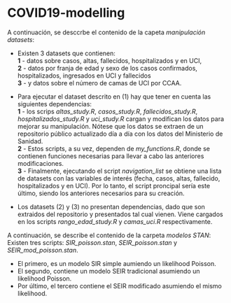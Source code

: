 # COVID19-modelling
A continuación, se desccrbe el contenido de la capeta *manipulación datasets*:
* Existen 3 datasets que contienen:  
    **1** - datos sobre casos, altas, fallecidos, hospitalizados y en UCI,  
    **2** - datos por franja de edad y sexo de los casos confirmados, hospitalizados, ingresados en UCI y fallecidos  
    **3** - y datos sobre el número de camas de UCI por CCAA.  
   
* Para ejecutar el dataset descrito en (1) hay que tener en cuenta las siguientes dependencias:  
    **1** - los scrips *altas_study.R*, *casos_study.R*, *fallecidos_study.R*, *hospitalizados_study.R* y *uci_study.R* cargan y modifican los datos para mejorar su manipulación. Nótese que los datos se extraen de un repositorio público actualizado día a día con los datos del Ministerio de Sanidad.  
    **2** - Estos scripts, a su vez, dependen de *my_functions.R*, donde se contienen funciones necesarias para llevar a cabo las anteriores modificaciones.   
    **3** - Finalmente, ejecutando el script *navigation_list* se obtiene una lista de datasets con las variables de interés (fecha, casos, altas, fallecido, hospitalizados y en UCI). Por lo tanto, el script proncipal sería este último, siendo los anteriores necesarios para su creación.  
    
* Los datasets (2) y (3) no presentan dependencias, dado que son extraidos del repositorio y presentados tal cual vienen. Viene cargados en los scripts *rango_edad_study.R* y *camas_uci.R* respectivamente.  
  
  
A continuación, se describe el contenido de la carpeta *modelos STAN*:
Existen tres scripts: *SIR_poisson.stan*, *SEIR_poisson.stan* y *SEIR_mod_poisson.stan*.  
* El primero, es un modelo SIR simple aumiendo un likelihood Poisson. 
* El segundo, contiene un modelo SEIR tradicional asumiendo un likelihood Poisson. 
* Por último, el tercero contiene el SEIR modificado asumiendo el mismo likelihood.

 
